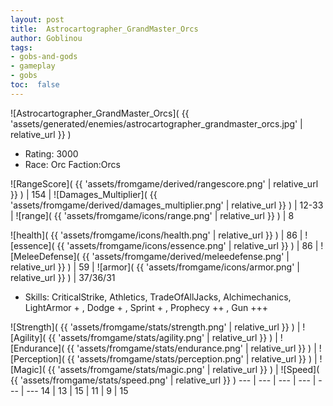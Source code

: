 ```yaml
---
layout: post
title:  Astrocartographer_GrandMaster_Orcs
author: Goblinou
tags:
- gobs-and-gods
- gameplay
- gobs
toc:  false
---
```


![Astrocartographer_GrandMaster_Orcs]( {{ 'assets/generated/enemies/astrocartographer_grandmaster_orcs.jpg' | relative_url }} )
- Rating: 3000
- Race: Orc  Faction:Orcs

![RangeScore]( {{ 'assets/fromgame/derived/rangescore.png' | relative_url }} ) | 154 | ![Damages_Multiplier]( {{ 'assets/fromgame/derived/damages_multiplier.png' | relative_url }} ) | 12-33 | ![range]( {{ 'assets/fromgame/icons/range.png' | relative_url }} ) | 8


![health]( {{ 'assets/fromgame/icons/health.png' | relative_url }} ) | 86 | ![essence]( {{ 'assets/fromgame/icons/essence.png' | relative_url }} ) | 86 | ![MeleeDefense]( {{ 'assets/fromgame/derived/meleedefense.png' | relative_url }} ) | 59 | ![armor]( {{ 'assets/fromgame/icons/armor.png' | relative_url }} ) | 37/36/31

* Skills: CriticalStrike, Athletics, TradeOfAllJacks, Alchimechanics, LightArmor + , Dodge + , Sprint + , Prophecy ++ , Gun +++ 

![Strength]( {{ 'assets/fromgame/stats/strength.png' | relative_url }} ) | ![Agility]( {{ 'assets/fromgame/stats/agility.png' | relative_url }} ) | ![Endurance]( {{ 'assets/fromgame/stats/endurance.png' | relative_url }} ) | ![Perception]( {{ 'assets/fromgame/stats/perception.png' | relative_url }} ) | ![Magic]( {{ 'assets/fromgame/stats/magic.png' | relative_url }} ) | ![Speed]( {{ 'assets/fromgame/stats/speed.png' | relative_url }} )
--- | --- | --- | --- | --- | ---
14 | 13 | 15 | 11 | 9 | 15
